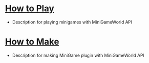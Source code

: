 # [How to Play]
- Description for playing minigames with MiniGameWorld API

# [How to Make]
- Description for making MiniGame plugin with MiniGameWorld API

[How to Play]: playing-minigame-wiki.md
[How to Make]: making-minigame-wiki.md
